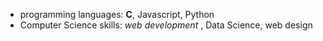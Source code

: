 - programming languages: **C**, Javascript, Python
- Computer Science skills: _web development_ , Data Science, web design
